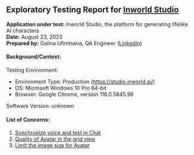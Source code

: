 ## Exploratory Testing Report for [Inworld Studio](https://studio.inworld.ai/)

**Application under test:** Inworld Studio, the platform for generating lifelike AI characters  
**Date:** August 23, 2023  
**Prepared by:** Galina Ufimtseva, QA Engineer ([LinkedIn](https://www.linkedin.com/in/galina-ufimtseva/))

#### Background/Context:

Testing Environment:
- Environment Type: Production (https://studio.inworld.ai/)
- OS: Microsoft Windows 10 Pro 64-bit
- Browser: Google Chrome, version 116.0.5845.96

Software Version: unknown

#### List of Concerns:
1. [Synchronize voice and text in Chat](https://github.com/gufimtseva/Bug-reports/blob/master/Inworld-Studio/%231%20Synchronize%20voice%20and%20text%20in%20Chat/%231%20Synchronize%20voice%20and%20text%20in%20Chat.MD)
2. [Quality of Avatar in the grid view](https://github.com/gufimtseva/Bug-reports/blob/master/Inworld-Studio/%232%20Quality%20of%20Avatar%20in%20the%20grid%20view/%232%20Quality%20of%20Avatar%20in%20the%20grid%20view.MD)
3. [Limit the image size for Avatar](https://github.com/gufimtseva/Bug-reports/blob/master/Inworld-Studio/%233%20Limit%20the%20image%20size%20for%20Avatar/%233%20Limit%20the%20image%20size%20for%20Avatar.MD)